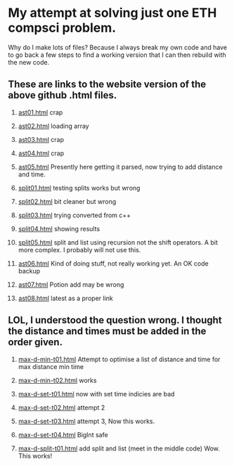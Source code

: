 #    My attempt at solving just one ETH compsci problem.

Why do I make lots of files?  Because I always break my own code and have to go back a few steps to find a working version that I can then rebuild with the new code.



## These are links to the website version of the above github .html files.


1. [ast01.html](https://hpssjellis.github.io/fred/public/eth/ast01.html)     crap

1. [ast02.html](https://hpssjellis.github.io/fred/public/eth/ast02.html)      loading array

1. [ast03.html](https://hpssjellis.github.io/fred/public/eth/ast03.html)     crap

1. [ast04.html](https://hpssjellis.github.io/fred/public/eth/ast04.html)     crap

1. [ast05.html](https://hpssjellis.github.io/fred/public/eth/ast05.html)     Presently here getting it parsed, now trying to add distance and time. 

1. [split01.html](https://hpssjellis.github.io/fred/public/eth/split01.html)  testing splits works but wrong

1. [split02.html](https://hpssjellis.github.io/fred/public/eth/split02.html)  bit cleaner   but wrong

1. [split03.html](https://hpssjellis.github.io/fred/public/eth/split03.html)  trying converted from c++

1. [split04.html](https://hpssjellis.github.io/fred/public/eth/split04.html)  showing results

1. [split05.html](https://hpssjellis.github.io/fred/public/eth/split05.html)  split and list using recursion not the shift operators. A bit more complex. I probably will not use this.

1. [ast06.html](https://hpssjellis.github.io/fred/public/eth/ast06.html)  Kind of doing stuff, not really working yet. An OK code backup 

1. [ast07.html](https://hpssjellis.github.io/fred/public/eth/ast07.html)   Potion add may be wrong

1. [ast08.html](https://hpssjellis.github.io/fred/public/eth/ast08.html)   latest as a proper link


## LOL, I understood the question wrong. I thought the distance and times must be added in the order given.

1. [max-d-min-t01.html](https://hpssjellis.github.io/fred/public/eth/max-d-min-t01.html)  Attempt to optimise a list of distance and time for max distance min time

1. [max-d-min-t02.html](https://hpssjellis.github.io/fred/public/eth/max-d-min-t02.html)  works

1. [max-d-set-t01.html](https://hpssjellis.github.io/fred/public/eth/max-d-set-t01.html)  now with set time indicies are bad

1. [max-d-set-t02.html](https://hpssjellis.github.io/fred/public/eth/max-d-set-t02.html)  attempt 2

1. [max-d-set-t03.html](https://hpssjellis.github.io/fred/public/eth/max-d-set-t03.html)  attempt 3, Now this works.

1. [max-d-set-t04.html](https://hpssjellis.github.io/fred/public/eth/max-d-set-t04.html)  BigInt safe

1. [max-d-split-t01.html](https://hpssjellis.github.io/fred/public/eth/max-d-split-t01.html)  add split and list (meet in the middle code) Wow. This works!



 


